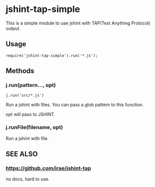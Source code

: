 jshint-tap-simple
=================

This is a simple module to use jshint with TAP(Test Anything Protocol) output.

Usage
-----

    require('jshint-tap-simple').run('*.js');

Methods
-------

### j.run(pattern..., opt)

    j.run('src/*.js')

Run a jshint with files. You can pass a glob pattern to this function.

opt will pass to JSHINT.

### j.runFile(filename, opt)

Run a jshint with file.

SEE ALSO
--------

### https://github.com/irae/jshint-tap

no docs, hard to use.

